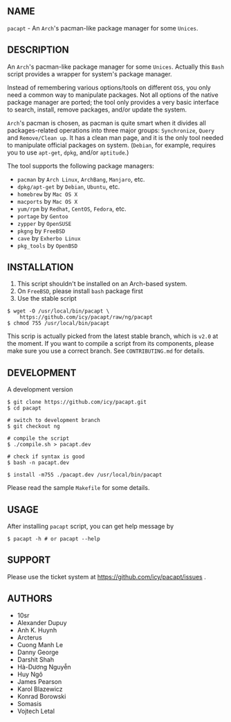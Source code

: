 ## NAME

`pacapt` - An `Arch`'s pacman-like package manager for some `Unices`.

## DESCRIPTION

An `Arch`'s pacman-like package manager for some `Unices`.
Actually this `Bash` script provides a wrapper for system's package manager.

Instead of remembering various options/tools on different `OS`s, you only
need a common way to manipulate packages. Not all options of the native
package manager are ported; the tool only provides a very basic interface
to search, install, remove packages, and/or update the system.

`Arch`'s pacman is chosen, as pacman is quite smart when it divides all
packages-related operations into three major groups:
  `Synchronize`, `Query` and `Remove/Clean up`.
It has a clean man page, and it is the only tool needed to manipulate
official packages on system.
(`Debian`, for example, requires you to use `apt-get`, `dpkg`, and/or `aptitude`.)

The tool supports the following package managers:

* `pacman`        by `Arch Linux`, `ArchBang`, `Manjaro`, etc.
* `dpkg/apt-get`  by `Debian`, `Ubuntu`, etc.
* `homebrew`      by `Mac OS X`
* `macports`      by `Mac OS X`
* `yum/rpm`       by `Redhat`, `CentOS`, `Fedora`, etc.
* `portage`       by `Gentoo`
* `zypper`        by `OpenSUSE`
* `pkgng`         by `FreeBSD`
* `cave`          by `Exherbo Linux`
* `pkg_tools`     by `OpenBSD`

## INSTALLATION

1. This script shouldn't be installed on an Arch-based system.
2. On `FreeBSD`, please install `bash` package first
3. Use the stable script

````
$ wget -O /usr/local/bin/pacapt \
    https://github.com/icy/pacapt/raw/ng/pacapt
$ chmod 755 /usr/local/bin/pacapt
````

This scrip is actually picked from the latest stable branch,
which is `v2.0` at the moment. If you want to compile a script
from its components, please make sure you use a correct branch.
See `CONTRIBUTING.md` for details.

## DEVELOPMENT

A development version

````
$ git clone https://github.com/icy/pacapt.git
$ cd pacapt

# switch to development branch
$ git checkout ng

# compile the script
$ ./compile.sh > pacapt.dev

# check if syntax is good
$ bash -n pacapt.dev

$ install -m755 ./pacapt.dev /usr/local/bin/pacapt
````

Please read the sample `Makefile` for some details.

## USAGE

After installing `pacapt` script, you can get help message by

    $ pacapt -h # or pacapt --help

## SUPPORT

Please use the ticket system at https://github.com/icy/pacapt/issues .

## AUTHORS

* 10sr
* Alexander Dupuy
* Anh K. Huynh
* Arcterus
* Cuong Manh Le
* Danny George
* Darshit Shah
* Hà-Dương Nguyễn
* Huy Ngô
* James Pearson
* Karol Blazewicz
* Konrad Borowski
* Somasis
* Vojtech Letal
